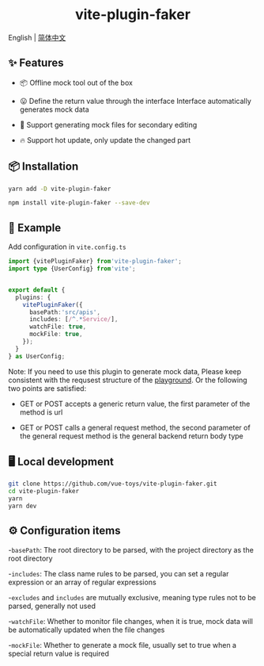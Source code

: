 <h1 align="center">vite-plugin-faker</h1>

English | [简体中文](./README-zh_CN.md)

## ✨ Features

- 📦 Offline mock tool out of the box

- 😛 Define the return value through the interface Interface automatically generates mock data

- 📄 Support generating mock files for secondary editing

- 🔥 Support hot update, only update the changed part

## 📦 Installation

```bash
yarn add -D vite-plugin-faker
```

```bash
npm install vite-plugin-faker --save-dev
```

## 🔨 Example

Add configuration in `vite.config.ts`

```typescript
import {vitePluginFaker} from'vite-plugin-faker';
import type {UserConfig} from'vite';


export default {
  plugins: {
    vitePluginFaker({
      basePath:'src/apis',
      includes: [/^.*Service/],
      watchFile: true,
      mockFile: true,
    });
  }
} as UserConfig;
```

Note: If you need to use this plugin to generate mock data, Please keep consistent with the requsest structure of the [playground](https://github.com/vue-toys/vite-plugin-faker/blob/main/playground/utils/Request.ts). Or the following two points are satisfied:

- GET or POST accepts a generic return value, the first parameter of the method is url

- GET or POST calls a general request method, the second parameter of the general request method is the general backend return body type

## 🖥️ Local development

```bash
git clone https://github.com/vue-toys/vite-plugin-faker.git
cd vite-plugin-faker
yarn
yarn dev
```

## ⚙️ Configuration items

-`basePath`: The root directory to be parsed, with the project directory as the root directory

-`includes`: The class name rules to be parsed, you can set a regular expression or an array of regular expressions

-`excludes` and `includes` are mutually exclusive, meaning type rules not to be parsed, generally not used

-`watchFile`: Whether to monitor file changes, when it is true, mock data will be automatically updated when the file changes

-`mockFile`: Whether to generate a mock file, usually set to true when a special return value is required

